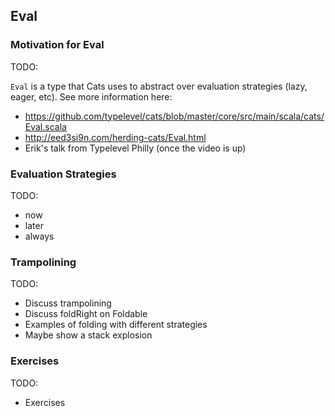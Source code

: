 ## Eval

### Motivation for Eval

<div class="callout callout-danger">
TODO:

`Eval` is a type that Cats uses to abstract over evaluation strategies (lazy, eager, etc).
See more information here:

- https://github.com/typelevel/cats/blob/master/core/src/main/scala/cats/Eval.scala
- http://eed3si9n.com/herding-cats/Eval.html
- Erik's talk from Typelevel Philly (once the video is up)
</div>

### Evaluation Strategies

<div class="callout callout-danger">
TODO:

- now
- later
- always
</div>

### Trampolining

<div class="callout callout-danger">
TODO:

- Discuss trampolining
- Discuss foldRight on Foldable
- Examples of folding with different strategies
- Maybe show a stack explosion
</div>

### Exercises

<div class="callout callout-danger">
TODO:

- Exercises
</div>
